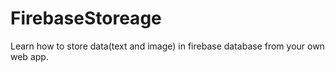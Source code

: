 # FirebaseStoreage
Learn how to store data(text and image) in firebase database from your own web app.
